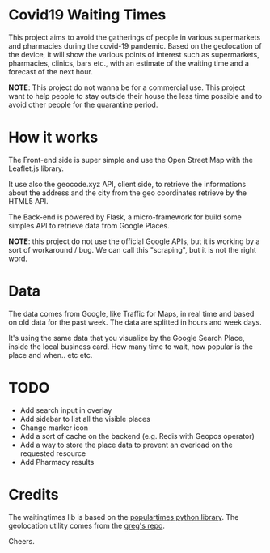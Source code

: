 # Covid19 Waiting Times

This project aims to avoid the gatherings of people in various supermarkets and pharmacies during the covid-19 pandemic. Based on the geolocation of the device, it will show the various points of interest such as supermarkets, pharmacies, clinics, bars etc., with an estimate of the waiting time and a forecast of the next hour.

**NOTE**: This project do not wanna be for a commercial use. This project want to help people to stay outside their house the less time possible and to avoid other people for the quarantine period.

# How it works

The Front-end side is super simple and use the Open Street Map with the Leaflet.js library.

It use also the geocode.xyz API, client side, to retrieve the informations about the address and the city from the geo coordinates retrieve by the HTML5 API.

The Back-end is powered by Flask, a micro-framework for build some simples API to retrieve data from Google Places.

**NOTE**: this project do not use the official Google APIs, but it is working by a sort of workaround / bug. We can call this "scraping", but it is not the right word.

# Data

The data comes from Google, like Traffic for Maps, in real time and based on old data for the past week.
The data are splitted in hours and week days.

It's using the same data that you visualize by the Google Search Place, inside the local business card.
How many time to wait, how popular is the place and when.. etc etc.

# TODO

- Add search input in overlay
- Add sidebar to list all the visible places
- Change marker icon
- Add a sort of cache on the backend (e.g. Redis with Geopos operator)
- Add a way to store the place data to prevent an overload on the requested resource
- Add Pharmacy results

# Credits

The waitingtimes lib is based on the [populartimes python library](https://github.com/m-wrzr/populartimes/).
The geolocation utility comes from the [greg's repo](https://github.com/gregsramblings/getAccurateCurrentPosition).

Cheers.